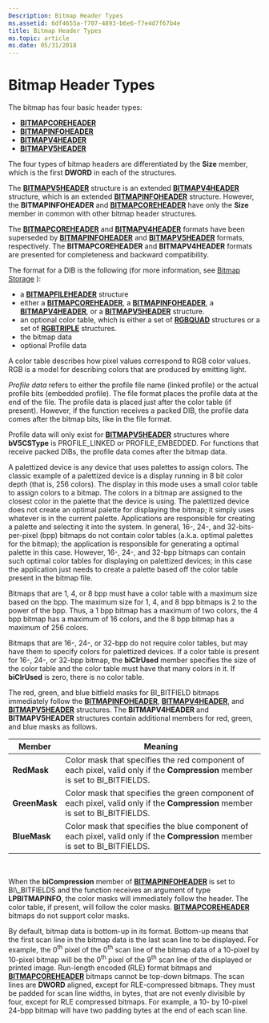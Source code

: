 ```yaml
---
Description: Bitmap Header Types
ms.assetid: 6df4655a-f707-4893-b6e6-f7e4d7f67b4e
title: Bitmap Header Types
ms.topic: article
ms.date: 05/31/2018
---
```


# Bitmap Header Types

The bitmap has four basic header types:

-   [**BITMAPCOREHEADER**](/windows/win32/api/wingdi/ns-wingdi-bitmapcoreheader)
-   [**BITMAPINFOHEADER**](https://msdn.microsoft.com/en-us/library/Dd183376(v=VS.85).aspx)
-   [**BITMAPV4HEADER**](/windows/desktop/api/Wingdi/ns-wingdi-bitmapv4header)
-   [**BITMAPV5HEADER**](/windows/desktop/api/Wingdi/ns-wingdi-bitmapv5header)

The four types of bitmap headers are differentiated by the **Size** member, which is the first **DWORD** in each of the structures.

The [**BITMAPV5HEADER**](/windows/desktop/api/Wingdi/ns-wingdi-bitmapv5header) structure is an extended [**BITMAPV4HEADER**](/windows/desktop/api/Wingdi/ns-wingdi-bitmapv4header) structure, which is an extended [**BITMAPINFOHEADER**](https://msdn.microsoft.com/en-us/library/Dd183376(v=VS.85).aspx) structure. However, the **BITMAPINFOHEADER** and [**BITMAPCOREHEADER**](/windows/win32/api/wingdi/ns-wingdi-bitmapcoreheader) have only the **Size** member in common with other bitmap header structures.

The [**BITMAPCOREHEADER**](/windows/win32/api/wingdi/ns-wingdi-bitmapcoreheader) and [**BITMAPV4HEADER**](/windows/desktop/api/Wingdi/ns-wingdi-bitmapv4header) formats have been superseded by [**BITMAPINFOHEADER**](https://msdn.microsoft.com/en-us/library/Dd183376(v=VS.85).aspx) and [**BITMAPV5HEADER**](/windows/desktop/api/Wingdi/ns-wingdi-bitmapv5header) formats, respectively. The **BITMAPCOREHEADER** and **BITMAPV4HEADER** formats are presented for completeness and backward compatibility.

The format for a DIB is the following (for more information, see [Bitmap Storage](bitmap-storage.md) ):

-   a [**BITMAPFILEHEADER**](/windows/win32/api/wingdi/ns-wingdi-bitmapfileheader) structure
-   either a [**BITMAPCOREHEADER**](/windows/win32/api/wingdi/ns-wingdi-bitmapcoreheader), a [**BITMAPINFOHEADER**](https://msdn.microsoft.com/en-us/library/Dd183376(v=VS.85).aspx), a [**BITMAPV4HEADER**](/windows/desktop/api/Wingdi/ns-wingdi-bitmapv4header), or a [**BITMAPV5HEADER**](/windows/desktop/api/Wingdi/ns-wingdi-bitmapv5header) structure.
-   an optional color table, which is either a set of [**RGBQUAD**](/windows/win32/api/wingdi/ns-wingdi-rgbquad) structures or a set of [**RGBTRIPLE**](/windows/win32/api/wingdi/ns-wingdi-rgbtriple) structures.
-   the bitmap data
-   optional Profile data

A color table describes how pixel values correspond to RGB color values. RGB is a model for describing colors that are produced by emitting light.

*Profile data* refers to either the profile file name (linked profile) or the actual profile bits (embedded profile). The file format places the profile data at the end of the file. The profile data is placed just after the color table (if present). However, if the function receives a packed DIB, the profile data comes after the bitmap bits, like in the file format.

Profile data will only exist for [**BITMAPV5HEADER**](/windows/desktop/api/Wingdi/ns-wingdi-bitmapv5header) structures where **bV5CSType** is PROFILE\_LINKED or PROFILE\_EMBEDDED. For functions that receive packed DIBs, the profile data comes after the bitmap data.

A palettized device is any device that uses palettes to assign colors. The classic example of a palettized device is a display running in 8 bit color depth (that is, 256 colors). The display in this mode uses a small color table to assign colors to a bitmap. The colors in a bitmap are assigned to the closest color in the palette that the device is using. The palettized device does not create an optimal palette for displaying the bitmap; it simply uses whatever is in the current palette. Applications are responsible for creating a palette and selecting it into the system. In general, 16-, 24-, and 32-bits-per-pixel (bpp) bitmaps do not contain color tables (a.k.a. optimal palettes for the bitmap); the application is responsible for generating a optimal palette in this case. However, 16-, 24-, and 32-bpp bitmaps can contain such optimal color tables for displaying on palettized devices; in this case the application just needs to create a palette based off the color table present in the bitmap file.

Bitmaps that are 1, 4, or 8 bpp must have a color table with a maximum size based on the bpp. The maximum size for 1, 4, and 8 bpp bitmaps is 2 to the power of the bpp. Thus, a 1 bpp bitmap has a maximum of two colors, the 4 bpp bitmap has a maximum of 16 colors, and the 8 bpp bitmap has a maximum of 256 colors.

Bitmaps that are 16-, 24-, or 32-bpp do not require color tables, but may have them to specify colors for palettized devices. If a color table is present for 16-, 24-, or 32-bpp bitmap, the **biClrUsed** member specifies the size of the color table and the color table must have that many colors in it. If **biClrUsed** is zero, there is no color table.

The red, green, and blue bitfield masks for BI\_BITFIELD bitmaps immediately follow the [**BITMAPINFOHEADER**](https://msdn.microsoft.com/en-us/library/Dd183376(v=VS.85).aspx), [**BITMAPV4HEADER**](/windows/desktop/api/Wingdi/ns-wingdi-bitmapv4header), and [**BITMAPV5HEADER**](/windows/desktop/api/Wingdi/ns-wingdi-bitmapv5header) structures. The **BITMAPV4HEADER** and **BITMAPV5HEADER** structures contain additional members for red, green, and blue masks as follows.



| Member        | Meaning                                                                                                                        |
|---------------|--------------------------------------------------------------------------------------------------------------------------------|
| **RedMask**   | Color mask that specifies the red component of each pixel, valid only if the **Compression** member is set to BI\_BITFIELDS.   |
| **GreenMask** | Color mask that specifies the green component of each pixel, valid only if the **Compression** member is set to BI\_BITFIELDS. |
| **BlueMask**  | Color mask that specifies the blue component of each pixel, valid only if the **Compression** member is set to BI\_BITFIELDS.  |



 

When the **biCompression** member of [**BITMAPINFOHEADER**](https://msdn.microsoft.com/en-us/library/Dd183376(v=VS.85).aspx) is set to BI\_BITFIELDS and the function receives an argument of type **LPBITMAPINFO**, the color masks will immediately follow the header. The color table, if present, will follow the color masks. [**BITMAPCOREHEADER**](/windows/win32/api/wingdi/ns-wingdi-bitmapcoreheader) bitmaps do not support color masks.

By default, bitmap data is bottom-up in its format. Bottom-up means that the first scan line in the bitmap data is the last scan line to be displayed. For example, the 0<sup>th</sup> pixel of the 0<sup>th</sup> scan line of the bitmap data of a 10-pixel by 10-pixel bitmap will be the 0<sup>th</sup> pixel of the 9<sup>th</sup> scan line of the displayed or printed image. Run-length encoded (RLE) format bitmaps and [**BITMAPCOREHEADER**](/windows/win32/api/wingdi/ns-wingdi-bitmapcoreheader) bitmaps cannot be top-down bitmaps. The scan lines are **DWORD** aligned, except for RLE-compressed bitmaps. They must be padded for scan line widths, in bytes, that are not evenly divisible by four, except for RLE compressed bitmaps. For example, a 10- by 10-pixel 24-bpp bitmap will have two padding bytes at the end of each scan line.

 

 



